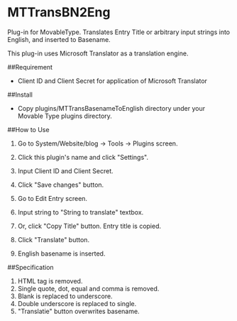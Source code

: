 MTTransBN2Eng
=======================

Plug-in for MovableType. Translates Entry Title or arbitrary input strings into English, and inserted to Basename. 

This plug-in uses Microsoft Translator as a translation engine.

##Requirement

+ Client ID and Client Secret for application of Microsoft Translator

##Install

+ Copy plugins/MTTransBasenameToEnglish directory under your Movable Type plugins directory.

##How to Use

1. Go to System/Website/blog -> Tools -> Plugins screen.
2. Click this plugin's name and click "Settings".
3. Input Client ID and Client Secret.
4. Click "Save changes" button.

1. Go to Edit Entry screen.
2. Input string to "String to translate" textbox.
3. Or, click "Copy Title" button. Entry title is copied.
4. Click "Translate" button.
5. English basename is inserted.

##Specification

1. HTML tag is removed.
2. Single quote, dot, equal and comma is removed.
3. Blank is replaced to underscore.
4. Double underscore is replaced to single.
5. "Translatie" button overwrites basename.
